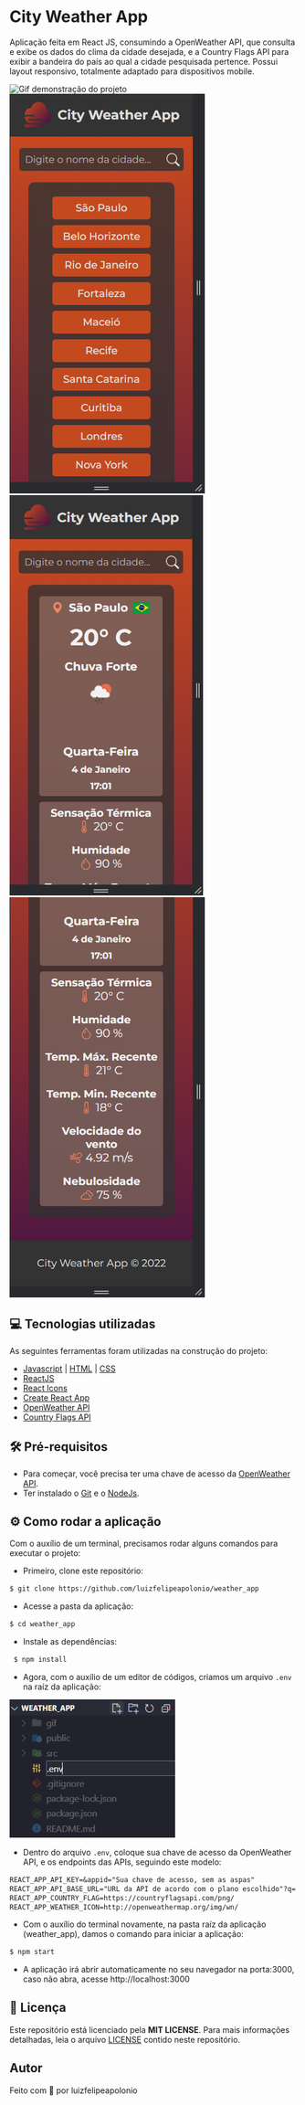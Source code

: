 # City Weather App

Aplicação feita em React JS, consumindo a OpenWeather API, que consulta e exibe os dados do clima da cidade desejada, e a Country Flags API para exibir a bandeira do país ao qual a cidade pesquisada pertence. Possui layout responsivo, totalmente adaptado para dispositivos mobile.

<img src="./assets/WeatherAppGIF.gif" alt="Gif demonstração do projeto" />

<img src="./assets/mobile_1.png" alt="Layout para mobile 1" />
<img src="./assets/mobile_2.png" alt="Layout para mobile 2" />
<img src="./assets/mobile_3.png" alt="Layout para mobile 3" />

## 💻 Tecnologias utilizadas
As seguintes ferramentas foram utilizadas na construção do projeto:
- [Javascript](https://developer.mozilla.org/en-US/docs/Web/JavaScript) | [HTML](https://developer.mozilla.org/en-US/docs/Web/HTML) | [CSS](https://developer.mozilla.org/en-US/docs/Web/CSS)
- [ReactJS](https://reactjs.org/)
- [React Icons](https://react-icons.github.io/react-icons/)
- [Create React App](https://github.com/facebook/create-react-app)
- [OpenWeather API](https://openweathermap.org/api)
- [Country Flags API](https://countryflagsapi.com)

## 🛠 Pré-requisitos
* Para começar, você precisa ter uma chave de acesso da [OpenWeather API](https://openweathermap.org/api).
* Ter instalado o [Git](https://git-scm.com/) e o [NodeJs](https://nodejs.org/en/).

## ⚙ Como rodar a aplicação
Com o auxílio de um terminal, precisamos rodar alguns comandos para executar o projeto:
* Primeiro, clone este repositório:
```bash
$ git clone https://github.com/luizfelipeapolonio/weather_app
```
* Acesse a pasta da aplicação:
```bash
$ cd weather_app
```
* Instale as dependências:
```bash
 $ npm install
```
* Agora, com o auxílio de um editor de códigos, criamos um arquivo `.env` na raíz da aplicação:
<img src="./assets/env_file.png" alt="Criação do arquivo .env" />

* Dentro do arquivo `.env`, coloque sua chave de acesso da OpenWeather API, e os endpoints das APIs, seguindo este modelo:
```
REACT_APP_API_KEY=&appid="Sua chave de acesso, sem as aspas"
REACT_APP_API_BASE_URL="URL da API de acordo com o plano escolhido"?q=
REACT_APP_COUNTRY_FLAG=https://countryflagsapi.com/png/
REACT_APP_WEATHER_ICON=http://openweathermap.org/img/wn/
```
* Com o auxílio do terminal novamente, na pasta raíz da aplicação (weather_app), damos o comando para iniciar a aplicação:
```bash
$ npm start
```
* A aplicação irá abrir automaticamente no seu navegador na porta:3000, caso não abra, acesse http://localhost:3000

## 📝 Licença
Este repositório está licenciado pela **MIT LICENSE**. Para mais informações detalhadas, leia o arquivo [LICENSE](./LICENSE) contido neste repositório.

## Autor
Feito com 💜 por luizfelipeapolonio

